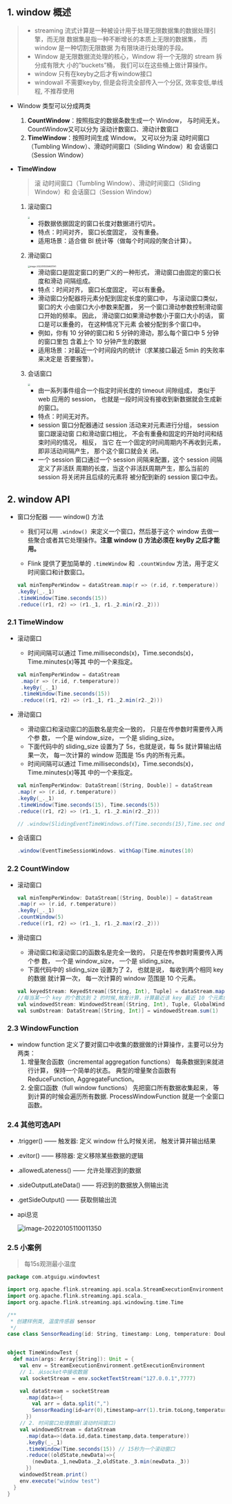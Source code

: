 ## 1. window 概述

> - streaming 流式计算是一种被设计用于处理无限数据集的数据处理引擎，而无限 数据集是指一种不断增长的本质上无限的数据集， 而 window 是一种切割无限数据 为有限块进行处理的手段。
> - Window 是无限数据流处理的核心，Window 将一个无限的 stream 拆分成有限大 小的”buckets”桶， 我们可以在这些桶上做计算操作。
> - window 只有在keyby之后才有window接口
> - windowall 不需要keyby, 但是会将流全部传入一个分区, 效率变低,单线程, 不推荐使用

- Window 类型可以分成两类
  1. **CountWindow**：按照指定的数据条数生成一个 Window， 与时间无关。  CountWindow又可以分为 滚动计数窗口、滑动计数窗口
  2. **TimeWindow**：按照时间生成 Window。 又可以分为滚 动时间窗口（Tumbling Window）、滑动时间窗口（Sliding Window）和 会话窗口（Session Window）

- **TimeWindow**

  > 滚 动时间窗口（Tumbling Window）、滑动时间窗口（Sliding Window）和 会话窗口（Session Window）

  1. 滚动窗口

     <img src="https://raw.githubusercontent.com/hellolib/pictures/main/Typora/pic-00-gitee/image-20220105094100511.png" style="zoom:30%;" />

     - 将数据依据固定的窗口长度对数据进行切片。
     - 特点：时间对齐， 窗口长度固定， 没有重叠。
     - 适用场景：适合做 BI 统计等（做每个时间段的聚合计算）。

  2. 滑动窗口

     <img src="https://raw.githubusercontent.com/hellolib/pictures/main/Typora/pic-00-gitee/image-20220105094601141.png" alt="image-20220105094601141" style="zoom:33%;" />

     - 滑动窗口是固定窗口的更广义的一种形式， 滑动窗口由固定的窗口长度和滑动 间隔组成。
     - 特点：时间对齐， 窗口长度固定， 可以有重叠。
     - 滑动窗口分配器将元素分配到固定长度的窗口中， 与滚动窗口类似， 窗口的大 小由窗口大小参数来配置， 另一个窗口滑动参数控制滑动窗口开始的频率。 因此， 滑动窗口如果滑动参数小于窗口大小的话， 窗口是可以重叠的， 在这种情况下元素 会被分配到多个窗口中。
     - 例如，你有 10 分钟的窗口和 5 分钟的滑动，那么每个窗口中 5 分钟的窗口里包 含着上个 10 分钟产生的数据
     - 适用场景：对最近一个时间段内的统计（求某接口最近 5min 的失败率来决定是 否要报警）。

  3. 会话窗口

     <img src="https://raw.githubusercontent.com/hellolib/pictures/main/Typora/pic-00-gitee/image-20220105094749905.png" style="zoom:33%;" />

     - 由一系列事件组合一个指定时间长度的 timeout 间隙组成， 类似于 web 应用的 session， 也就是一段时间没有接收到新数据就会生成新的窗口。
     - 特点：时间无对齐。
     - session 窗口分配器通过 session 活动来对元素进行分组， session 窗口跟滚动窗 口和滑动窗口相比， 不会有重叠和固定的开始时间和结束时间的情况， 相反， 当它 在一个固定的时间周期内不再收到元素， 即非活动间隔产生， 那个这个窗口就会关 闭。
     - 一个 session 窗口通过一个 session 间隔来配置，这个 session 间隔定义了非活跃 周期的长度，当这个非活跃周期产生，那么当前的 session 将关闭并且后续的元素将 被分配到新的 session 窗口中去。

## 2. window API

- 窗口分配器 —— window() 方法

  - 我们可以用 `.window() `来定义一个窗口，然后基于这个 window 去做一些聚合或者其它处理操作。**注意 window () 方法必须在 keyBy 之后才能用。**

  - Flink 提供了更加简单的 `.timeWindow` 和` .countWindow` 方法，用于定义时间窗口和计数窗口。

  ```scala
  val minTempPerWindow = dataStream.map(r => (r.id, r.temperature)) 
  .keyBy(_._1) 
  .timeWindow(Time.seconds(15)) 
  .reduce((r1, r2) => (r1._1, r1._2.min(r2._2)))
  ```

  

### 2.1 TimeWindow

- 滚动窗口

  - 时间间隔可以通过 Time.milliseconds(x)，Time.seconds(x)，Time.minutes(x)等其 中的一个来指定。

  ```scala
  val minTempPerWindow = dataStream
   .map(r => (r.id, r.temperature)) 
   .keyBy(_._1) 
   .timeWindow(Time.seconds(15)) 
   .reduce((r1, r2) => (r1._1, r1._2.min(r2._2)))
  ```

- 滑动窗口

  - 滑动窗口和滚动窗口的函数名是完全一致的， 只是在传参数时需要传入两个参 数， 一个是 window_size， 一个是 sliding_size。
  - 下面代码中的 sliding_size 设置为了 5s，也就是说，每 5s 就计算输出结果一次， 每一次计算的 window 范围是 15s 内的所有元素。
  - 时间间隔可以通过 Time.milliseconds(x)，Time.seconds(x)，Time.minutes(x)等其 中的一个来指定。

  ```scala
  val minTempPerWindow: DataStream[(String, Double)] = dataStream
  .map(r => (r.id, r.temperature))
  .keyBy(_._1)
  .timeWindow(Time.seconds(15), Time.seconds(5))
  .reduce((r1, r2) => (r1._1, r1._2.min(r2._2)))
  
  // .window(SlidingEventTimeWindows.of(Time.seconds(15),Time.sec onds(5))
  ```

- 会话窗口

  ```scala
  .window(EventTimeSessionWindows. withGap(Time.minutes(10)
  ```

  

### 2.2 CountWindow

- 滚动窗口

  ```scala
  val minTempPerWindow: DataStream[(String, Double)] = dataStream 
  .map(r => (r.id, r.temperature)) 
  .keyBy(_._1)
  .countWindow(5) 
  .reduce((r1, r2) => (r1._1, r1._2.max(r2._2)))
  ```

  

- 滑动窗口

  - 滑动窗口和滚动窗口的函数名是完全一致的， 只是在传参数时需要传入两个参 数， 一个是 window_size， 一个是 sliding_size。
  - 下面代码中的 sliding_size 设置为了 2， 也就是说， 每收到两个相同 key 的数据 就计算一次， 每一次计算的 window 范围是 10 个元素。

  ```scala
  val keyedStream: KeyedStream[(String, Int), Tuple] = dataStream.map(r => (r.id, r.temperature)).keyBy(0) 
  //每当某一个 key 的个数达到 2 的时候,触发计算，计算最近该 key 最近 10 个元素的内容 
  val windowedStream: WindowedStream[(String, Int), Tuple, GlobalWindow] = keyedStream.countWindow(10,2) 
  val sumDstream: DataStream[(String, Int)] = windowedStream.sum(1)
  ```

  

### 2.3 WindowFunction

- window function 定义了要对窗口中收集的数据做的计算操作，主要可以分为两类：
  1. 增量聚合函数（incremental aggregation functions） 每条数据到来就进行计算， 保持一个简单的状态。 典型的增量聚合函数有 ReduceFunction, AggregateFunction。 
  2. 全窗口函数（full window functions） 先把窗口所有数据收集起来， 等到计算的时候会遍历所有数据. ProcessWindowFunction 就是一个全窗口函数。

### 2.4 其他可选API

- .trigger() —— 触发器: 定义 window 什么时候关闭， 触发计算并输出结果

- .evitor() —— 移除器: 定义移除某些数据的逻辑 

- .allowedLateness() —— 允许处理迟到的数据 

- .sideOutputLateData() —— 将迟到的数据放入侧输出流 

- .getSideOutput() —— 获取侧输出流

- api总览

  ![image-20220105110011350](https://raw.githubusercontent.com/hellolib/pictures/main/Typora/pic-00-gitee/image-20220105110011350.png)

### 2.5 小案例

> 每15s观测最小温度

```scala
package com.atguigu.windowtest

import org.apache.flink.streaming.api.scala.StreamExecutionEnvironment
import org.apache.flink.streaming.api.scala._
import org.apache.flink.streaming.api.windowing.time.Time

/**
 * 创建样例类, 温度传感器 sensor
 */
case class SensorReading(id: String, timestamp: Long, temperature: Double)


object TimeWindowTest {
  def main(args: Array[String]): Unit = {
    val env = StreamExecutionEnvironment.getExecutionEnvironment
    // 1. 从socket中接收数据
    val socketStream = env.socketTextStream("127.0.0.1",7777)

    val dataStream = socketStream
      .map(data=>{
        val arr = data.split(",")
        SensorReading(id=arr(0),timestamp=arr(1).trim.toLong,temperature = arr(2).trim.toDouble)
      })
    // 2. 时间窗口处理数据(滚动时间窗口)
    val windowedStream = dataStream
      .map(data=>(data.id,data.timestamp,data.temperature))
      .keyBy(_._1)
      .timeWindow(Time.seconds(15)) // 15秒为一个滚动窗口
      .reduce((oldState,newData)=>{
        (newData._1,newData._2,oldState._3.min(newData._3))
      })
    windowedStream.print()
    env.execute("window test")
  }
}

```

